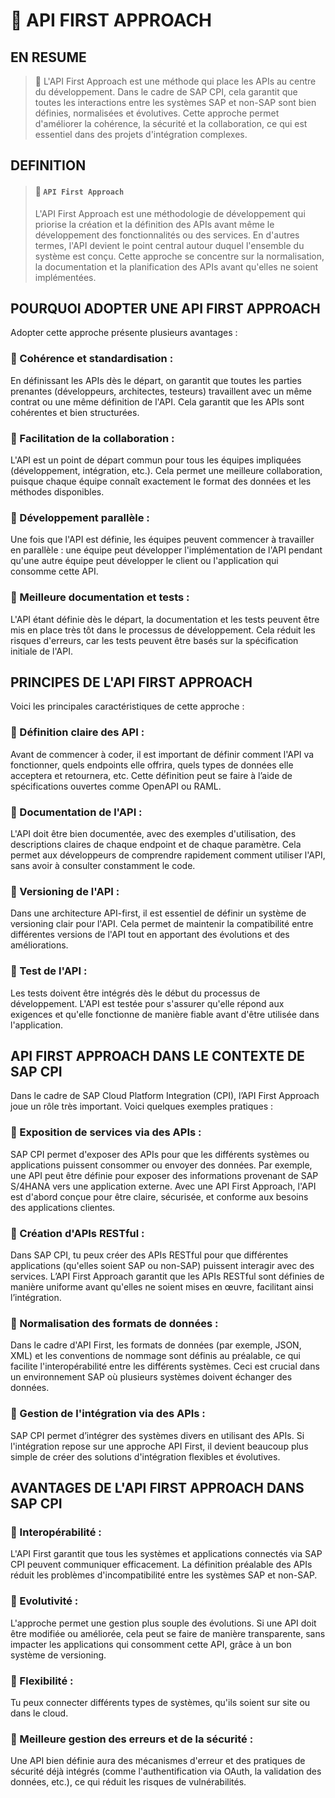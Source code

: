 # 🌸 API FIRST APPROACH

## EN RESUME

> 🌺 L'API First Approach est une méthode qui place les APIs au centre du développement. Dans le cadre de SAP CPI, cela garantit que toutes les interactions entre les systèmes SAP et non-SAP sont bien définies, normalisées et évolutives. Cette approche permet d'améliorer la cohérence, la sécurité et la collaboration, ce qui est essentiel dans des projets d'intégration complexes.

## DEFINITION

> #### 🍧 `API First Approach`
>
> L'API First Approach est une méthodologie de développement qui priorise la création et la définition des APIs avant même le développement des fonctionnalités ou des services. En d'autres termes, l'API devient le point central autour duquel l'ensemble du système est conçu. Cette approche se concentre sur la normalisation, la documentation et la planification des APIs avant qu'elles ne soient implémentées.

## POURQUOI ADOPTER UNE API FIRST APPROACH

Adopter cette approche présente plusieurs avantages :

### 💮 Cohérence et standardisation :

En définissant les APIs dès le départ, on garantit que toutes les parties prenantes (développeurs, architectes, testeurs) travaillent avec un même contrat ou une même définition de l'API. Cela garantit que les APIs sont cohérentes et bien structurées.

### 💮 Facilitation de la collaboration :

L'API est un point de départ commun pour tous les équipes impliquées (développement, intégration, etc.). Cela permet une meilleure collaboration, puisque chaque équipe connaît exactement le format des données et les méthodes disponibles.

### 💮 Développement parallèle :

Une fois que l'API est définie, les équipes peuvent commencer à travailler en parallèle : une équipe peut développer l'implémentation de l'API pendant qu'une autre équipe peut développer le client ou l'application qui consomme cette API.

### 💮 Meilleure documentation et tests :

L'API étant définie dès le départ, la documentation et les tests peuvent être mis en place très tôt dans le processus de développement. Cela réduit les risques d'erreurs, car les tests peuvent être basés sur la spécification initiale de l'API.

## PRINCIPES DE L'API FIRST APPROACH

Voici les principales caractéristiques de cette approche :

### 💮 Définition claire des API :

Avant de commencer à coder, il est important de définir comment l'API va fonctionner, quels endpoints elle offrira, quels types de données elle acceptera et retournera, etc. Cette définition peut se faire à l’aide de spécifications ouvertes comme OpenAPI ou RAML.

### 💮 Documentation de l'API :

L'API doit être bien documentée, avec des exemples d'utilisation, des descriptions claires de chaque endpoint et de chaque paramètre. Cela permet aux développeurs de comprendre rapidement comment utiliser l'API, sans avoir à consulter constamment le code.

### 💮 Versioning de l'API :

Dans une architecture API-first, il est essentiel de définir un système de versioning clair pour l'API. Cela permet de maintenir la compatibilité entre différentes versions de l'API tout en apportant des évolutions et des améliorations.

### 💮 Test de l'API :

Les tests doivent être intégrés dès le début du processus de développement. L'API est testée pour s'assurer qu'elle répond aux exigences et qu'elle fonctionne de manière fiable avant d'être utilisée dans l'application.

## API FIRST APPROACH DANS LE CONTEXTE DE SAP CPI

Dans le cadre de SAP Cloud Platform Integration (CPI), l’API First Approach joue un rôle très important. Voici quelques exemples pratiques :

### 💮 Exposition de services via des APIs :

SAP CPI permet d'exposer des APIs pour que les différents systèmes ou applications puissent consommer ou envoyer des données. Par exemple, une API peut être définie pour exposer des informations provenant de SAP S/4HANA vers une application externe. Avec une API First Approach, l'API est d'abord conçue pour être claire, sécurisée, et conforme aux besoins des applications clientes.

### 💮 Création d'APIs RESTful :

Dans SAP CPI, tu peux créer des APIs RESTful pour que différentes applications (qu'elles soient SAP ou non-SAP) puissent interagir avec des services. L’API First Approach garantit que les APIs RESTful sont définies de manière uniforme avant qu'elles ne soient mises en œuvre, facilitant ainsi l’intégration.

### 💮 Normalisation des formats de données :

Dans le cadre d'API First, les formats de données (par exemple, JSON, XML) et les conventions de nommage sont définis au préalable, ce qui facilite l'interopérabilité entre les différents systèmes. Ceci est crucial dans un environnement SAP où plusieurs systèmes doivent échanger des données.

### 💮 Gestion de l'intégration via des APIs :

SAP CPI permet d’intégrer des systèmes divers en utilisant des APIs. Si l'intégration repose sur une approche API First, il devient beaucoup plus simple de créer des solutions d'intégration flexibles et évolutives.

## AVANTAGES DE L'API FIRST APPROACH DANS SAP CPI

### 💮 Interopérabilité :

L'API First garantit que tous les systèmes et applications connectés via SAP CPI peuvent communiquer efficacement. La définition préalable des APIs réduit les problèmes d'incompatibilité entre les systèmes SAP et non-SAP.

### 💮 Evolutivité :

L'approche permet une gestion plus souple des évolutions. Si une API doit être modifiée ou améliorée, cela peut se faire de manière transparente, sans impacter les applications qui consomment cette API, grâce à un bon système de versioning.

### 💮 Flexibilité :

Tu peux connecter différents types de systèmes, qu'ils soient sur site ou dans le cloud.

### 💮 Meilleure gestion des erreurs et de la sécurité :

Une API bien définie aura des mécanismes d'erreur et des pratiques de sécurité déjà intégrés (comme l'authentification via OAuth, la validation des données, etc.), ce qui réduit les risques de vulnérabilités.
